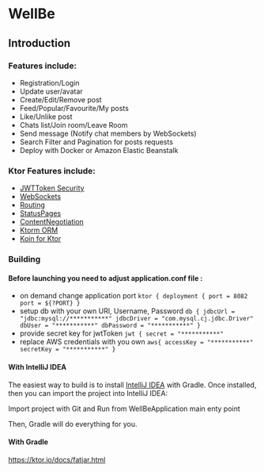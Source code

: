 # WellBe

## Introduction

### Features include:
 - Registration/Login
 - Update user/avatar
 - Create/Edit/Remove post
 - Feed/Popular/Favourite/My posts
 - Like/Unlike post
 - Chats list/Join room/Leave Room
 - Send message (Notify chat members by WebSockets)
 - Search Filter and Pagination for posts requests
 - Deploy with Docker or Amazon Elastic Beanstalk 

### Ktor Features include:
* [JWTToken Security](<https://ktor.io/docs/jwt.html#add_dependencies>)
* [WebSockets](<https://ktor.io/docs/websocket.html#add_dependencies>)
* [Routing](<https://ktor.io/docs/routing-in-ktor.html>)
* [StatusPages](<https://ktor.io/docs/status-pages.html#install_plugin>)
* [ContentNegotiation](<https://ktor.io/docs/serialization.html>)
* [Ktorm ORM](<https://www.ktorm.org/api-docs/org.ktorm.database/-database/index.html>)
* [Koin for Ktor](<https://insert-koin.io/docs/reference/koin-ktor/ktor/>)

### Building

#### Before launching you need to adjust application.conf file : 

- on demand change application port 
 `ktor {
    deployment {
        port = 8082
        port = ${?PORT}
    }`
 - setup db with your own URl, Username, Password
`db {
   jdbcUrl = "jdbc:mysql://***********"
   jdbcDriver = "com.mysql.cj.jdbc.Driver"
   dbUser = "***********"
   dbPassword = "***********"
}`
- provide secret key for jwtToken
`jwt {
   secret = "***********"`
- replace AWS credentials with you own
`aws{
   accessKey = "***********"
   secretKey = "***********"
}`

#### With IntelliJ IDEA

The easiest way to build is to install [IntelliJ IDEA](https://www.jetbrains.com/idea/download) with Gradle. Once installed, then you can import the project into IntelliJ IDEA:

Import project with Git and Run from WellBeApplication main enty point

Then, Gradle will do everything for you.

#### With Gradle
https://ktor.io/docs/fatjar.html

